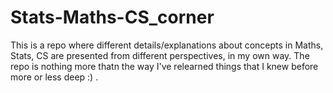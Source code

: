 # Stats-Maths-CS_corner
This is  a repo where different details/explanations about concepts in Maths, Stats, CS are presented from different perspectives, in my own way.
The repo is nothing more thatn the way I've relearned things that I knew before more or less deep :) .
